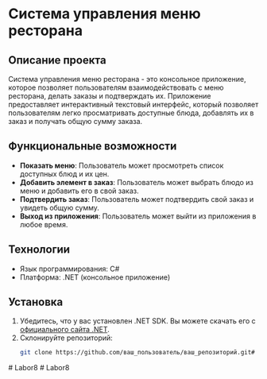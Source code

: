 # Система управления меню ресторана

## Описание проекта

Система управления меню ресторана - это консольное приложение, которое позволяет пользователям взаимодействовать с меню ресторана, делать заказы и подтверждать их. Приложение предоставляет интерактивный текстовый интерфейс, который позволяет пользователям легко просматривать доступные блюда, добавлять их в заказ и получать общую сумму заказа.

## Функциональные возможности

- **Показать меню**: Пользователь может просмотреть список доступных блюд и их цен.
- **Добавить элемент в заказ**: Пользователь может выбрать блюдо из меню и добавить его в свой заказ.
- **Подтвердить заказ**: Пользователь может подтвердить свой заказ и увидеть общую сумму.
- **Выход из приложения**: Пользователь может выйти из приложения в любое время.

## Технологии

- Язык программирования: C#
- Платформа: .NET (консольное приложение)

## Установка

1. Убедитесь, что у вас установлен .NET SDK. Вы можете скачать его с [официального сайта .NET](https://dotnet.microsoft.com/download).
2. Склонируйте репозиторий:
   ```bash
   git clone https://github.com/ваш_пользователь/ваш_репозиторий.git#   L a b o r 8  
 #   L a b o r 8  
 #   L a b o r 8  
 